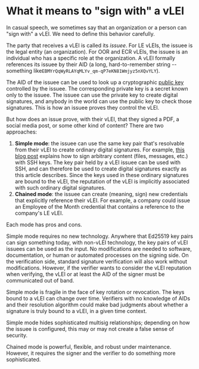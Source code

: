 # What it means to "sign with" a vLEI

In casual speech, we sometimes say that an organization or a person can "sign with" a vLEI. We need to define this behavior carefully.

The party that receives a vLEI is called its _issuee_. For LE vLEIs, the issuee is the legal entity (an organization). For OOR and ECR vLEIs, the issuee is an individual who has a specific role at the organization. A vLEI formally references its issuee by their AID (a long, hard-to-remember string -- something like`EBMYrQqWyRLAYqMLYv_qm-qP7eKN81Wmjyz5nXQvYLY`).

The AID of the issuee can be used to look up a cryptographic [public key](https://en.wikipedia.org/wiki/Public-key\_cryptography) controlled by the issuee. The corresponding private key is a secret known only to the issuee. The issuee can use the private key to create digital signatures, and anybody in the world can use the public key to check those signatures. This is how an issuee proves they control the vLEI.

But how does an issue prove, with their vLEI, that they signed a PDF, a social media post, or some other kind of content? There are two approaches:

1. **Simple mode**: the issuee can use the same key pair that's resolvable from their vLEI to create ordinary digital signatures. For example, [this blog post](https://www.agwa.name/blog/post/ssh\_signatures) explains how to sign arbitrary content (files, messages, etc.) with SSH keys. The key pair held by a vLEI issuee can be used with SSH, and can therefore be used to create digital signatures exactly as this article describes. Since the keys used in these ordinary signatures are bound to the vLEI, the reputation of the vLEI is implicitly associated with such ordinary digital signatures.&#x20;
2. **Chained mode**: the issuee can create (meaning, sign) new credentials that explicitly reference their vLEI. For example, a company could issue an Employee of the Month credential that contains a reference to the company's LE vLEI.

Each mode has pros and cons.

Simple mode requires no new technology. Anywhere that Ed25519 key pairs can sign something today, with non-vLEI technology, the key pairs of vLEI issuees can be used as the input. No modifications are needed to software, documentation, or human or automated processes on the signing side. On the verification side, standard signature verification will also work without modifications. However, if the verifier wants to consider the vLEI reputation when verifying, the vLEI or at least the AID of the signer must be communicated out of band.

Simple mode is fragile in the face of key rotation or revocation. The keys bound to a vLEI can change over time. Verifiers with no knowledge of AIDs and their resolution algorithm could make bad judgments about whether a signature is truly bound to a vLEI, in a given time context.

Simple mode hides sophisticated multisig relationships; depending on how the issuee is configured, this may or may not create a false sense of security. &#x20;

Chained mode is powerful, flexible, and robust under maintenance.  However, it requires the signer and the verifier to do something more sophisticated.
